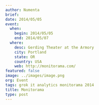 ```yaml
---
author: Numenta
brief:
date: 2014/05/05
event:
  when:
    begin: 2014/05/05
    end: 2014/05/07
  where:
    desc: Gerding Theater at the Armory
    city: Portland
    state: OR
    country: USA
    web: http://monitorama.com/
featured: false
image: ../images/image.png
org: Event
tags: grok it analytics monitorama 2014
title: Monitorama
type: post
---
```


